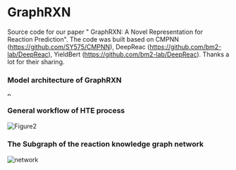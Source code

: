 # GraphRXN
Source code for our paper "	GraphRXN: A Novel Representation for Reaction Prediction".
The code was built based on CMPNN (https://github.com/SY575/CMPNN), DeepReac (https://github.com/bm2-lab/DeepReac), YieldBert (https://github.com/bm2-lab/DeepReac).
Thanks a lot for their sharing.


### **Model architecture of GraphRXN**

<img alt="network" height="10" src="https://github.com/jidushanbojue/GraphRXN/tree/master/picture/Figure1_1_ps.png" title="network" width="15"/>

### **General workflow of HTE process**
![Figure2](https://github.com/jidushanbojue/GraphRXN/tree/master/picture/Figure2.png "Figure2")

### **The Subgraph of the reaction knowledge graph network**
![network](https://github.com/jidushanbojue/YaSAScore/blob/master/picture/network_ps.png "network")
